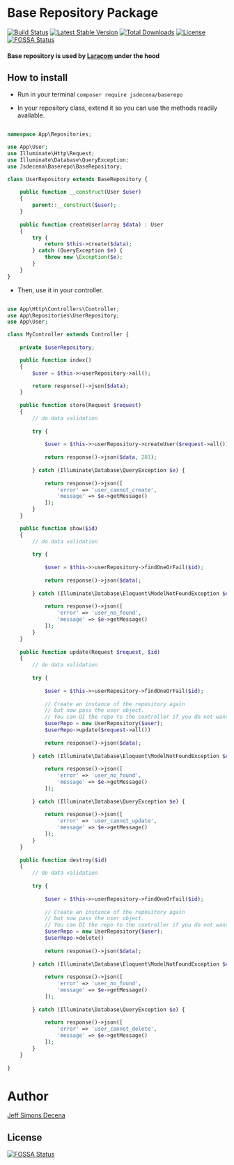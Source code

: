 # Base Repository Package

[![Build Status](https://travis-ci.org/jsdecena/baserepo.svg?branch=master)](https://travis-ci.org/jsdecena/baserepo)
[![Latest Stable Version](https://poser.pugx.org/jsdecena/baserepo/v/stable)](https://packagist.org/packages/jsdecena/baserepo)
[![Total Downloads](https://poser.pugx.org/jsdecena/baserepo/downloads)](https://packagist.org/packages/jsdecena/baserepo)
[![License](https://poser.pugx.org/jsdecena/baserepo/license)](https://packagist.org/packages/jsdecena/baserepo)
[![FOSSA Status](https://app.fossa.io/api/projects/git%2Bgithub.com%2Fjsdecena%2Fbaserepo.svg?type=shield)](https://app.fossa.io/projects/git%2Bgithub.com%2Fjsdecena%2Fbaserepo?ref=badge_shield)

#### Base repository is used by [Laracom](https://github.com/Laracommerce/laracom) under the hood 

## How to install

- Run in your terminal `composer require jsdecena/baserepo`

- In your repository class, extend it so you can use the methods readily available.

```php

namespace App\Repositories;

use App\User;
use Illuminate\Http\Request;
use Illuminate\Database\QueryException;
use Jsdecena\Baserepo\BaseRepository;

class UserRepository extends BaseRepository {
    
    public function __construct(User $user) 
    {
        parent::__construct($user);
    }
    
    public function createUser(array $data) : User
    {
        try {
            return $this->create($data);
        } catch (QueryException $e) {
            throw new \Exception($e);
        }
    }
}
```

- Then, use it in your controller.

```php

use App\Http\Controllers\Controller;
use App\Repositories\UserRepository;
use App\User;

class MyController extends Controller {
    
    private $userRepository;

    public function index() 
    {
        $user = $this->>userRepository->all();

        return response()->json($data);    
    }
    
    public function store(Request $request)
    {
        // do data validation
    
        try {
            
            $user = $this->>userRepository->createUser($request->all());
    
            return response()->json($data, 201);
        
        } catch (Illuminate\Database\QueryException $e) {
            
            return response()->json([
                'error' => 'user_cannot_create',
                'message' => $e->getMessage()
            ]);        
        }
    }

    public function show($id)
    {
        // do data validation
        
        try {
            
            $user = $this->>userRepository->findOneOrFail($id);
    
            return response()->json($data);
            
        } catch (Illuminate\Database\Eloquent\ModelNotFoundException $e) {
            
            return response()->json([
                'error' => 'user_no_found',
                'message' => $e->getMessage()
            ]);
        }
    }
    
    public function update(Request $request, $id)
    {
        // do data validation
        
        try {
            
            $user = $this->>userRepository->findOneOrFail($id);
            
            // Create an instance of the repository again 
            // but now pass the user object. 
            // You can DI the repo to the controller if you do not want this.
            $userRepo = new UserRepository($user);
            $userRepo->update($request->all())
    
            return response()->json($data);
            
        } catch (Illuminate\Database\Eloquent\ModelNotFoundException $e) {
            
            return response()->json([
                'error' => 'user_no_found',
                'message' => $e->getMessage()
            ]);            
            
        } catch (Illuminate\Database\QueryException $e) {
            
            return response()->json([
                'error' => 'user_cannot_update',
                'message' => $e->getMessage()
            ]);
        }
    }
    
    public function destroy($id)
    {
        // do data validation
        
        try {
            
            $user = $this->>userRepository->findOneOrFail($id);
            
            // Create an instance of the repository again 
            // but now pass the user object. 
            // You can DI the repo to the controller if you do not want this.
            $userRepo = new UserRepository($user);
            $userRepo->delete()
    
            return response()->json($data);
            
        } catch (Illuminate\Database\Eloquent\ModelNotFoundException $e) {
            
            return response()->json([
                'error' => 'user_no_found',
                'message' => $e->getMessage()
            ]);            
            
        } catch (Illuminate\Database\QueryException $e) {
            
            return response()->json([
                'error' => 'user_cannot_delete',
                'message' => $e->getMessage()
            ]);
        }
    }    
    
}
```

# Author

[Jeff Simons Decena](https://jsdecena.me)


## License
[![FOSSA Status](https://app.fossa.io/api/projects/git%2Bgithub.com%2Fjsdecena%2Fbaserepo.svg?type=large)](https://app.fossa.io/projects/git%2Bgithub.com%2Fjsdecena%2Fbaserepo?ref=badge_large)